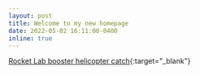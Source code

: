 ```yaml
---
layout: post
title: Welcome to my new homepage
date: 2022-05-02 16:11:00-0400
inline: true
---
```


[Rocket Lab booster helicopter catch](https://www.youtube.com/watch?v=6nODVPGHQcc){:target="\_blank"}
